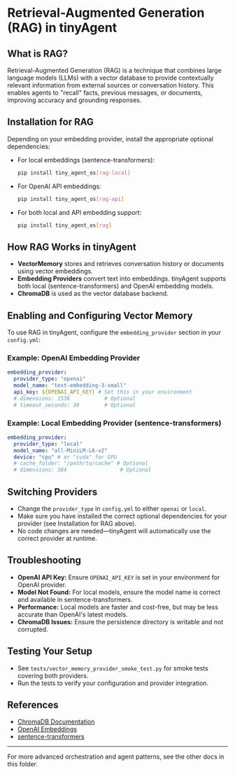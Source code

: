 # Retrieval-Augmented Generation (RAG) in tinyAgent

## What is RAG?

Retrieval-Augmented Generation (RAG) is a technique that combines large language models (LLMs) with a vector database to provide contextually relevant information from external sources or conversation history. This enables agents to "recall" facts, previous messages, or documents, improving accuracy and grounding responses.

## Installation for RAG

Depending on your embedding provider, install the appropriate optional dependencies:

- For local embeddings (sentence-transformers):
  ```bash
  pip install tiny_agent_os[rag-local]
  ```
- For OpenAI API embeddings:
  ```bash
  pip install tiny_agent_os[rag-api]
  ```
- For both local and API embedding support:
  ```bash
  pip install tiny_agent_os[rag]
  ```

## How RAG Works in tinyAgent

- **VectorMemory** stores and retrieves conversation history or documents using vector embeddings.
- **Embedding Providers** convert text into embeddings. tinyAgent supports both local (sentence-transformers) and OpenAI embedding models.
- **ChromaDB** is used as the vector database backend.

## Enabling and Configuring Vector Memory

To use RAG in tinyAgent, configure the `embedding_provider` section in your `config.yml`:

### Example: OpenAI Embedding Provider

```yaml
embedding_provider:
  provider_type: "openai"
  model_name: "text-embedding-3-small"
  api_key: ${OPENAI_API_KEY} # Set this in your environment
  # dimensions: 1536           # Optional
  # timeout_seconds: 30        # Optional
```

### Example: Local Embedding Provider (sentence-transformers)

```yaml
embedding_provider:
  provider_type: "local"
  model_name: "all-MiniLM-L6-v2"
  device: "cpu" # or "cuda" for GPU
  # cache_folder: "/path/to/cache" # Optional
  # dimensions: 384                 # Optional
```

## Switching Providers

- Change the `provider_type` in `config.yml` to either `openai` or `local`.
- Make sure you have installed the correct optional dependencies for your provider (see Installation for RAG above).
- No code changes are needed—tinyAgent will automatically use the correct provider at runtime.

## Troubleshooting

- **OpenAI API Key:** Ensure `OPENAI_API_KEY` is set in your environment for OpenAI provider.
- **Model Not Found:** For local models, ensure the model name is correct and available in sentence-transformers.
- **Performance:** Local models are faster and cost-free, but may be less accurate than OpenAI's latest models.
- **ChromaDB Issues:** Ensure the persistence directory is writable and not corrupted.

## Testing Your Setup

- See `tests/vector_memory_provider_smoke_test.py` for smoke tests covering both providers.
- Run the tests to verify your configuration and provider integration.

## References

- [ChromaDB Documentation](https://docs.trychroma.com/)
- [OpenAI Embeddings](https://platform.openai.com/docs/guides/embeddings)
- [sentence-transformers](https://www.sbert.net/)

---

For more advanced orchestration and agent patterns, see the other docs in this folder.
